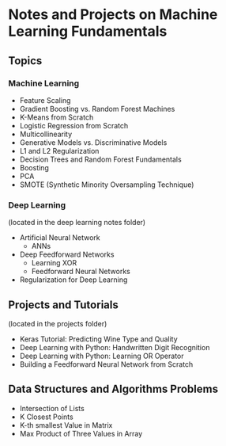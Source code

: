 # Notes and Projects on Machine Learning Fundamentals

## Topics
### Machine Learning
- Feature Scaling
- Gradient Boosting vs. Random Forest Machines
- K-Means from Scratch
- Logistic Regression from Scratch
- Multicollinearity
- Generative Models vs. Discriminative Models
- L1 and L2 Regularization
- Decision Trees and Random Forest Fundamentals
- Boosting
- PCA
- SMOTE (Synthetic Minority Oversampling Technique)

### Deep Learning 
(located in the deep learning notes folder)
- Artificial Neural Network
    - ANNs 
- Deep Feedforward Networks
    - Learning XOR
    - Feedforward Neural Networks
- Regularization for Deep Learning

## Projects and Tutorials 
(located in the projects folder)
- Keras Tutorial: Predicting Wine Type and Quality
- Deep Learning with Python: Handwritten Digit Recognition
- Deep Learning with Python: Learning OR Operator
- Building a Feedforward Neural Network from Scratch

## Data Structures and Algorithms Problems
- Intersection of Lists
- K Closest Points
- K-th smallest Value in Matrix
- Max Product of Three Values in Array
